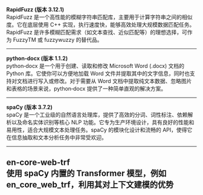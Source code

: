
**RapidFuzz (版本 3.12.1)**  
RapidFuzz 是一个高性能的模糊字符串匹配库，主要用于计算字符串之间的相似度。它在底层使用 C++ 实现，执行速度快，能够高效处理大规模数据匹配任务。RapidFuzz 是许多模糊匹配需求（如文本查找、近似匹配等）的理想选择，可作为 FuzzyTM 或 fuzzywuzzy 的替代品。

---

**python‑docx (版本 1.1.2)**  
python‑docx 是一个用于创建、读取和修改 Microsoft Word (.docx) 文档的 Python 库。它使你可以方便地加载 Word 文件并提取其中的文字信息，同时也支持对文档进行写入或修改。对于需要从 Word 文档中提取纯文本数据、忽略图片和表格的场景来说，python‑docx 提供了一种简单直观的解决方案。

---

**spaCy (版本 3.7.2)**  
spaCy 是一个工业级的自然语言处理库，提供了高效的分词、词性标注、依赖解析以及命名实体识别等核心 NLP 功能。它专为生产环境设计，具有良好的性能和易用性，适合大规模文本处理任务。spaCy 的模块化设计和流畅的 API，使得它在信息抽取和文本分析任务中非常受欢迎。

---

**en‑core‑web‑trf**  
使用 spaCy 内置的 Transformer 模型，例如 en_core_web_trf，利用其对上下文建模的优势
---